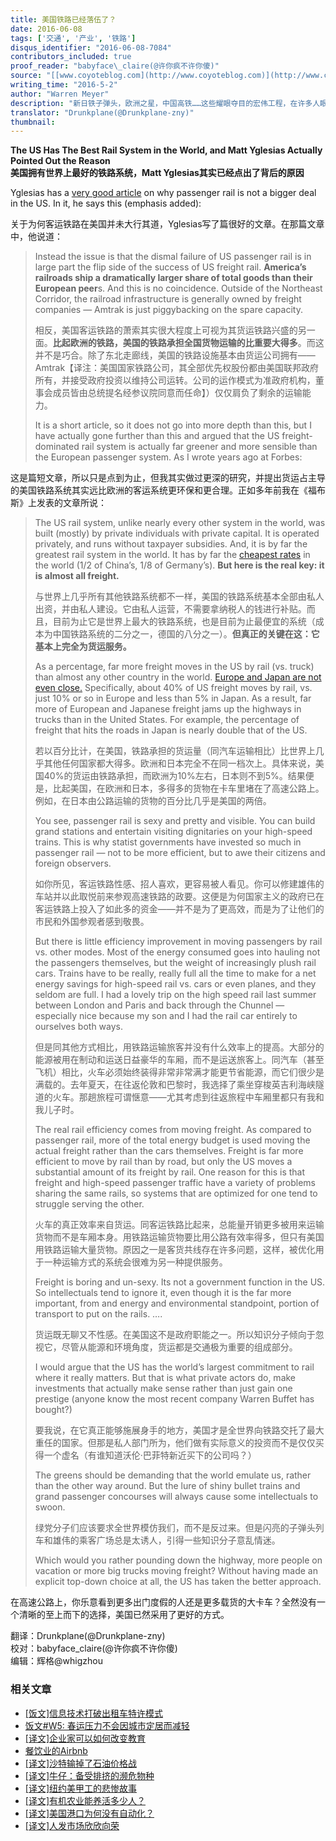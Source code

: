 ```yaml
---
title: 美国铁路已经落伍了？
date: 2016-06-08
tags: ['交通', '产业', '铁路']
disqus_identifier: "2016-06-08-7084"
contributors_included: true
proof_reader: "babyface\_claire(@许你疯不许你傻)"
source: "[[www.coyoteblog.com](http://www.coyoteblog.com)](http://www.coyoteblog.com/coyote_blog/2016/05/the-us-has-the-best-rail-system-in-the-world-and-matt-yglesias-actually-pointed-out-the-reason.html)"
writing_time: "2016-5-2"
author: "Warren Meyer"
description: "新日铁子弹头，欧洲之星，中国高铁……这些耀眼夺目的宏伟工程，在许多人眼里都是现代工业文明的杰出代表，也是工业党和技术治国论者引为自豪（或艳羡自怜）的对象，即便在美国这个技术治国论素不吃香的地方，也不乏有人高声质问：我们的高铁在哪里？"
translator: "Drunkplane(@Drunkplane-zny)"
thumbnail:
---
```


**The US Has The Best Rail System in the World, and Matt Yglesias Actually Pointed Out the Reason**  
**美国拥有世界上最好的铁路系统，Matt Yglesias其实已经点出了背后的原因**

Yglesias has a [very good article](http://www.vox.com/2016/5/1/11539966/amtrak-45-anniversary) on why passenger rail is not a bigger deal in the US. In it, he says this (emphasis added):

关于为何客运铁路在美国并未大行其道，Yglesias写了篇很好的文章。在那篇文章中，他说道：


> Instead the issue is that the dismal failure of US passenger rail is in large part the flip side of the success of US freight rail. **America’s railroads ship a dramatically larger share of total goods than their European peer**s. And this is no coincidence. Outside of the Northeast Corridor, the railroad infrastructure is generally owned by freight companies — Amtrak is just piggybacking on the spare capacity.
> 
>  相反，美国客运铁路的萧索其实很大程度上可视为其货运铁路兴盛的另一面。**比起欧洲的铁路，美国的铁路承担全国货物运输的比重要大得多**。而这并不是巧合。除了东北走廊线，美国的铁路设施基本由货运公司拥有——Amtrak【译注：美国国家铁路公司，其全部优先权股份都由美国联邦政府所有，并接受政府投资以维持公司运转。公司的运作模式为准政府机构，董事会成员皆由总统提名经参议院同意而任命】）仅仅肩负了剩余的运输能力。
> 
>  It is a short article, so it does not go into more depth than this, but I have actually gone further than this and argued that the US freight-dominated rail system is actually far greener and more sensible than the European passenger system. As I wrote years ago at Forbes:

这是篇短文章，所以只是点到为止，但我其实做过更深的研究，并提出货运占主导的美国铁路系统其实远比欧洲的客运系统更环保和更合理。正如多年前我在《福布斯》上发表的文章所说：


> The US rail system, unlike nearly every other system in the world, was built (mostly) by private individuals with private capital. It is operated privately, and runs without taxpayer subsidies. And, it is by far the greatest rail system in the world. It has by far the [cheapest rates](http://www.aar.org/PubCommon/Documents/AboutTheIndustry/Overview.pdf) in the world (1/2 of China’s, 1/8 of Germany’s). **But here is the real key: it is almost all freight.**
> 
>  与世界上几乎所有其他铁路系统都不一样，美国的铁路系统基本全部由私人出资，并由私人建设。它由私人运营，不需要拿纳税人的钱进行补贴。而且，目前为止它是世界上最大的铁路系统，也是目前为止最便宜的系统（成本为中国铁路系统的二分之一，德国的八分之一）。**但真正的关键在这：它基本上完全为货运服务。**
> 
>  As a percentage, far more freight moves in the US by rail (vs. truck) than almost any other country in the world. [Europe and Japan are not even close.](http://people.hofstra.edu/geotrans/eng/ch3en/conc3en/modalspliteuusjapan.html) Specifically, about 40% of US freight moves by rail, vs. just 10% or so in Europe and less than 5% in Japan. As a result, far more of European and Japanese freight jams up the highways in trucks than in the United States. For example, the percentage of freight that hits the roads in Japan is nearly double that of the US.
> 
>  若以百分比计，在美国，铁路承担的货运量（同汽车运输相比）比世界上几乎其他任何国家都大得多。欧洲和日本完全不在同一档次上。具体来说，美国40%的货运由铁路承担，而欧洲为10%左右，日本则不到5%。结果便是，比起美国，在欧洲和日本，多得多的货物在卡车里堵在了高速公路上。例如，在日本由公路运输的货物的百分比几乎是美国的两倍。
> 
>  You see, passenger rail is sexy and pretty and visible. You can build grand stations and entertain visiting dignitaries on your high-speed trains. This is why statist governments have invested so much in passenger rail — not to be more efficient, but to awe their citizens and foreign observers.
> 
>  如你所见，客运铁路性感、招人喜欢，更容易被人看见。你可以修建雄伟的车站并以此取悦前来参观高速铁路的政要。这便是为何国家主义的政府已在客运铁路上投入了如此多的资金——并不是为了更高效，而是为了让他们的市民和外国参观者感到敬畏。
> 
>  But there is little efficiency improvement in moving passengers by rail vs. other modes. Most of the energy consumed goes into hauling not the passengers themselves, but the weight of increasingly plush rail cars. Trains have to be really, really full all the time to make for a net energy savings for high-speed rail vs. cars or even planes, and they seldom are full. I had a lovely trip on the high speed rail last summer between London and Paris and back through the Chunnel — especially nice because my son and I had the rail car entirely to ourselves both ways.
> 
>  但是同其他方式相比，用铁路运输旅客并没有什么效率上的提高。大部分的能源被用在制动和运送日益豪华的车厢，而不是运送旅客上。同汽车（甚至飞机）相比，火车必须始终装得非常非常满才能更节省能源，而它们很少是满载的。去年夏天，在往返伦敦和巴黎时，我选择了乘坐穿梭英吉利海峡隧道的火车。那趟旅程可谓惬意——尤其考虑到往返旅程中车厢里都只有我和我儿子时。
> 
>  The real rail efficiency comes from moving freight. As compared to passenger rail, more of the total energy budget is used moving the actual freight rather than the cars themselves. Freight is far more efficient to move by rail than by road, but only the US moves a substantial amount of its freight by rail. One reason for this is that freight and high-speed passenger traffic have a variety of problems sharing the same rails, so systems that are optimized for one tend to struggle serving the other.
> 
>  火车的真正效率来自货运。同客运铁路比起来，总能量开销更多被用来运输货物而不是车厢本身。用铁路运输货物要比用公路有效率得多，但只有美国用铁路运输大量货物。原因之一是客货共线存在许多问题，这样，被优化用于一种运输方式的系统会很难为另一种提供服务。
> 
>  Freight is boring and un-sexy. Its not a government function in the US. So intellectuals tend to ignore it, even though it is the far more important, from and energy and environmental standpoint, portion of transport to put on the rails. ….
> 
>  货运既无聊又不性感。在美国这不是政府职能之一。所以知识分子倾向于忽视它，尽管从能源和环境角度，货运都是交通极为重要的组成部分。
> 
>  I would argue that the US has the world’s largest commitment to rail where it really matters. But that is what private actors do, make investments that actually make sense rather than just gain one prestige (anyone know the most recent company Warren Buffet has bought?)
> 
>  要我说，在它真正能够施展身手的地方，美国才是全世界向铁路交托了最大重任的国家。但那是私人部门所为，他们做有实际意义的投资而不是仅仅买得一个虚名（有谁知道沃伦·巴菲特新近买下的公司吗？）
> 
>  The greens should be demanding that the world emulate us, rather than the other way around. But the lure of shiny bullet trains and grand passenger concourses will always cause some intellectuals to swoon.
> 
>  绿党分子们应该要求全世界模仿我们，而不是反过来。但是闪亮的子弹头列车和雄伟的乘客广场总是太诱人，引得一些知识分子意乱情迷。
> 
>  Which would you rather pounding down the highway, more people on vacation or more big trucks moving freight? Without having made an explicit top-down choice at all, the US has taken the better approach.

在高速公路上，你乐意看到更多出门度假的人还是更多载货的大卡车？全然没有一个清晰的至上而下的选择，美国已然采用了更好的方式。


翻译：Drunkplane(@Drunkplane-zny)  
校对：babyface\_claire(@许你疯不许你傻)  
编辑：辉格@whigzhou


### 相关文章

* [[饭文]信息技术打破出租车特许模式](https://headsalon.org/archives/4650.html "[饭文]信息技术打破出租车特许模式")
* [饭文#W5: 春运压力不会因城市定居而减轻](https://headsalon.org/archives/2344.html "饭文#W5: 春运压力不会因城市定居而减轻")
* [[译文]企业家可以如何改变教育](https://headsalon.org/archives/7525.html "[译文]企业家可以如何改变教育")
* [餐饮业的Airbnb](https://headsalon.org/archives/7609.html "餐饮业的Airbnb")
* [[译文]沙特输掉了石油价格战](https://headsalon.org/archives/7249.html "[译文]沙特输掉了石油价格战")
* [[译文]牛仔：备受排挤的濒危物种](https://headsalon.org/archives/7180.html "[译文]牛仔：备受排挤的濒危物种")
* [[译文]纽约美甲工的悲惨故事](https://headsalon.org/archives/7159.html "[译文]纽约美甲工的悲惨故事")
* [[译文]有机农业能养活多少人？](https://headsalon.org/archives/6980.html "[译文]有机农业能养活多少人？")
* [[译文]美国港口为何没有自动化？](https://headsalon.org/archives/6688.html "[译文]美国港口为何没有自动化？")
* [[译文]人发市场欣欣向荣](https://headsalon.org/archives/6550.html "[译文]人发市场欣欣向荣")
